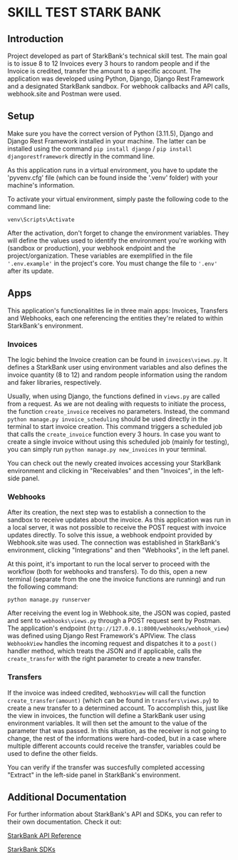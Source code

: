 # SKILL TEST STARK BANK

## Introduction

Project developed as part of StarkBank's technical skill test. The main goal is to issue 8 to 12 Invoices every 3 hours to random people and if the Invoice is credited, transfer the amount to a specific account. The application was developed using Python, Django, Django Rest Framework and a designated StarkBank sandbox. For webhook callbacks and API calls, webhook.site and Postman were used.

## Setup

Make sure you have the correct version of Python (3.11.5), Django and Django Rest Framework installed in your machine. The latter can be installed using the command `pip install django` / `pip install djangorestframework` directly in the command line.

As this application runs in a virtual environment, you have to update the 'pyvenv.cfg' file (which can be found inside the '.venv' folder) with your machine's information.

To activate your virtual environment, simply paste the following code to the command line:

`venv\Scripts\Activate`

After the activation, don't forget to change the environment variables. They will define the values used to identify the environment you're working with (sandbox or production), your webhook endpoint and the project/organization.
These variables are exemplified in the file `'.env.example'` in the project's core. You must change the file to `'.env'` after its update.

## Apps 

This application's functionalitites lie in three main apps: Invoices, Transfers and Webhooks, each one referencing the entities they're related to within StarkBank's environment. 

### Invoices

The logic behind the Invoice creation can be found in `invoices\views.py`. It defines a StarkBank user using environment variables and also defines the invoice quantity (8 to 12) and random people information using the random and faker libraries, respectively. 

Usually, when using Django, the functions defined in `views.py` are called from a request. As we are not dealing with requests to initiate the process, the function `create_invoice` receives no parameters. Instead, the command `python manage.py invoice_scheduling` should be used directly in the terminal to start invoice creation. This command triggers a scheduled job that calls the `create_invoice` function every 3 hours. In case you want to create a single invoice without using this scheduled job (mainly for testing), you can simply run `python manage.py new_invoices` in your terminal.

You can check out the newly created invoices accessing your StarkBank environment and clicking in "Receivables" and then "Invoices", in the left-side panel.

### Webhooks

After its creation, the next step was to establish a connection to the sandbox to receive updates about the invoice. As this application was run in a local server, it was not possible to receive the POST request with invoice updates directly. To solve this issue, a webhook endpoint provided by Webhook.site was used. The connection was established in StarkBank's environment, clicking "Integrations" and then "Webhooks", in the left panel.

At this point, it's important to run the local server to proceed with the workflow (both for webhooks and transfers). To do this, open a new terminal (separate from the one the invoice functions are running) and run the following command:

`python manage.py runserver`

 After receiving the event log in Webhook.site, the JSON was copied, pasted and sent to `webhooks\views.py` through a POST request sent by Postman. The application's endpoint (`http://127.0.0.1:8000/webhooks/webhook_view`) was defined using Django Rest Framework's APIView. The class `WebhookView` handles the incoming request and dispatches it to a `post()` handler method, which treats the JSON and if applicable, calls the `create_transfer` with the right parameter to create a new transfer.

### Transfers

If the invoice was indeed credited, `WebhookView` will call the function `create_transfer(amount)` (which can be found in `transfers\views.py`) to create a new transfer to a determined account. To accomplish this, just like the view in invoices, the function will define a StarkBank user using environment variables. It will then set the amount to the value of the parameter that was passed. In this situation, as the receiver is not going to change, the rest of the informations were hard-coded, but in a case where multiple different accounts could receive the transfer, variables could be used to define the other fields.  

You can verify if the transfer was succesfully completed accessing "Extract" in the left-side panel in StarkBank's environment.

## Additional Documentation 

For further information about StarkBank's API and SDKs, you can refer to their own documentation. Check it out:

[StarkBank API Reference](https://starkbank.com/docs/api)

[StarkBank SDKs](https://github.com/starkbank?q=sdk)









